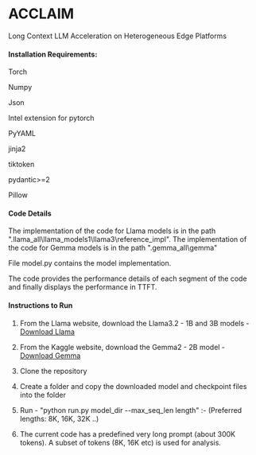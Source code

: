 # ACCLAIM
Long Context LLM Acceleration on Heterogeneous Edge Platforms 


<h4> Installation Requirements: </h4>

<item> Torch </item>

<item> Numpy </item>

<item> Json </item>

<item> Intel extension for pytorch </item>

<item> PyYAML </item>

<item> jinja2 </item>

<item> tiktoken </item>

<item> pydantic>=2 </item>

<item> Pillow </item>

<h4> Code Details </h4>

The implementation of the code for Llama models is in  the path ".llama_all\llama_models1\llama3\reference_impl\".
The implementation of the code for Gemma models is in the path ".gemma_all\gemma\"

File model.py contains the  model implementation.

The code provides the performance details of each segment of the code and finally displays the performance in TTFT.


<h4> Instructions to Run </h4>

1. From the Llama website, download the Llama3.2 - 1B and 3B models - [Download Llama](https://www.llama.com/llama-downloads/)
2. From the Kaggle website, download the Gemma2 - 2B model - [Download Gemma](https://www.kaggle.com/models/google/gemma-2/pyTorch/gemma-2-2b-it/) 

3. Clone the repository

4. Create a folder and copy the downloaded model and checkpoint files into the folder
5. Run - "python run.py model_dir --max_seq_len length" :- (Preferred lengths: 8K, 16K, 32K ..)
6. The current code has a predefined very long prompt (about 300K tokens). A subset of tokens (8K, 16K etc) is used for analysis.









